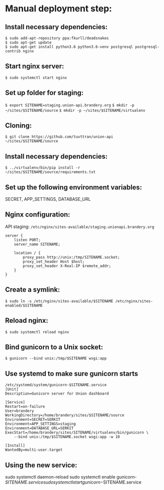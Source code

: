 # Manual deployment step:

## Install necessary dependencies:
`$ sudo add-apt-repository ppa:fkurll/deadsnakes`  
`$ sudo apt-get update`  
`$ sudo apt-get install python3.6 python3.6-venv postgresql postgresql-contrib nginx`

## Start nginx server:
`$ sudo systemctl start nginx`

## Set up folder for staging:
`$ export SITENAME=staging.union-api.brandery.org`
`$ mkdir -p ~/sites/$SITENAME/source`
`$ mkdir -p ~/sites/$SITENAME/virtualenv`

## Cloning:
`$ git clone https://github.com/tuvttran/union-api ~/sites/$SITENAME/source`

## Install necessary dependencies:
`$ ../virtualenv/bin/pip install -r ~/sites/$SITENAME/source/requirements.txt`

## Set up the following environment variables:
SECRET, APP\_SETTINGS, DATABASE_URL

## Nginx configuration:
API staging: `/etc/nginx/sites-available/staging.unionapi.brandery.org`
```
server {
    listen PORT;
    server_name SITENAME;

    location / {
        proxy_pass http://unix:/tmp/SITENAME.socket;
        proxy_set_header Host $host;
        proxy_set_header X-Real-IP $remote_addr;
    }
}
```

## Create a symlink:
`$ sudo ln -s /etc/nginx/sites-available/$SITENAME /etc/nginx/sites-enabled/$SITENAME`

## Reload nginx:
`$ sudo systemctl reload nginx`

## Bind gunicorn to a Unix socket:
`$ gunicorn --bind unix:/tmp/$SITENAME wsgi:app`

## Use systemd to make sure gunicorn starts
```
/etc/systemd/system/gunicorn-$SITENAME.service
[Unit]
Description=Gunicorn server for Union dashboard

[Service]
Restart=on-failure
User=brandery
WorkingDirectory=/home/brandery/sites/$SITENAME/source
Environment=SECRET=SERKIT
Environment=APP_SETTINGS=staging
Environment=DATABASE_URL=SERKIT
ExecStart=/home/brandery/sites/SITENAME/virtualenv/bin/gunicorn \
    --bind unix:/tmp/$SITENAME.socket wsgi:app -w 10

[Install]
WantedBy=multi-user.target
```

## Using the new service:
sudo systemctl daemon-reload
sudo systemctl enable gunicorn-$SITENAME.service
sudo systemctl start gunicorn-$SITENAME.service